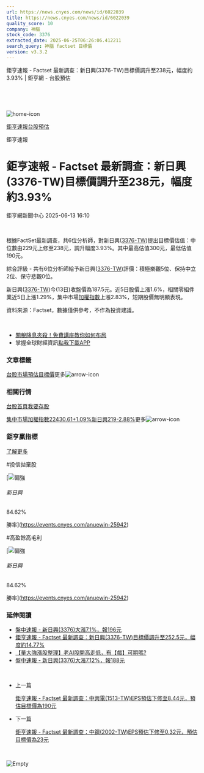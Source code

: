 ```yaml
---
url: https://news.cnyes.com/news/id/6022039
title: https://news.cnyes.com/news/id/6022039
quality_score: 10
company: 神腦
stock_code: 3376
extracted_date: 2025-06-25T06:26:06.412211
search_query: 神腦 factset 目標價
version: v3.3.2
---
```


鉅亨速報 - Factset 最新調查：新日興(3376-TW)目標價調升至238元，幅度約3.93% | 鉅亨網 - 台股預估

‌

‌

![home-icon](/assets/icons/breadCrumb/symbol-icon-home.svg)

[鉅亨速報](/news/cat/anue_live)[台股預估](/news/cat/tw_forecast)

鉅亨速報

# 鉅亨速報 - Factset 最新調查：新日興(3376-TW)目標價調升至238元，幅度約3.93%

鉅亨網新聞中心 2025-06-13 16:10

‌

根據FactSet最新調查，共6位分析師，對新日興([3376-TW](https://www.cnyes.com/twstock/3376))提出目標價估值：中位數由229元上修至238元，調升幅度3.93%。其中最高估值300元，最低估值190元。

綜合評級 - 共有6位分析師給予新日興([3376-TW](https://www.cnyes.com/twstock/3376))評價：積極樂觀5位、保持中立2位、保守悲觀0位。

新日興([3376-TW](https://www.cnyes.com/twstock/3376))今(13日)收盤價為187.5元。近5日股價上漲1.6%，相關零組件業近5日上漲1.29%，集中市場[加權指數](https://invest.cnyes.com/index/TWS/TSE01)上漲2.83%，短期股價無明顯表現。

資料來源：Factset，數據僅供參考，不作為投資建議。

‌

* [關稅降息夾殺！免費講座教你如何布局](https://www.rsc.com.tw/Cnyes_RSC/SeminarBooking2025InvestmentOutlook.aspx?utm_source=anue&utm_medium=usstocks_end)
* 掌握全球財經資訊[點我下載APP](http://www.cnyes.com/app/?utm_source=mweb&utm_medium=HamMenuBanner&utm_campaign=fixed&utm_content=entr)

### 文章標籤

[台股](https://news.cnyes.com/tag/台股 "台股")[市場預估](https://news.cnyes.com/tag/市場預估 "市場預估")[目標價](https://news.cnyes.com/tag/目標價 "目標價")更多![arrow-icon](/assets/icons/arrows/arrow-down.svg)

### 相關行情

[台股首頁](https://www.cnyes.com/twstock)[我要存股](https://supr.link/8OHaU)

[集中市場加權指數22430.61+1.09%](https://invest.cnyes.com/index/TWS/TSE01)[新日興219-2.88%](https://www.cnyes.com/twstock/3376)更多![arrow-icon](/assets/icons/arrows/arrow-down.svg)

### 鉅亨贏指標

[了解更多](https://events.cnyes.com/anuewin-25942)

#投信拋棄股

[![偏強](/assets/icons/win-indicator/long.svg)

###### 新日興

84.62%

勝率](https://events.cnyes.com/anuewin-25942)

#高盈餘高毛利

[![偏強](/assets/icons/win-indicator/long.svg)

###### 新日興

84.62%

勝率](https://events.cnyes.com/anuewin-25942)

### 延伸閱讀

* [盤中速報 - 新日興(3376)大漲7.1%，報196元](/news/id/6017596)
* [鉅亨速報 - Factset 最新調查：新日興(3376-TW)目標價調升至252.5元，幅度約14.77%](/news/id/6017147)
* [【量大強漲股整理】老AI股開高走低，有【戲】可期嗎?](/news/id/6008746)
* [盤中速報 - 新日興(3376)大漲7.12%，報188元](/news/id/6007746)

‌

* 上一篇

  [鉅亨速報 - Factset 最新調查：中興電(1513-TW)EPS預估下修至8.44元，預估目標價為190元](/news/id/6023056)
* 下一篇

  [鉅亨速報 - Factset 最新調查：中鋼(2002-TW)EPS預估下修至0.32元，預估目標價為23元](/news/id/6021532)

‌

![Empty](/assets/icons/skeleton/empty-image.svg)

‌